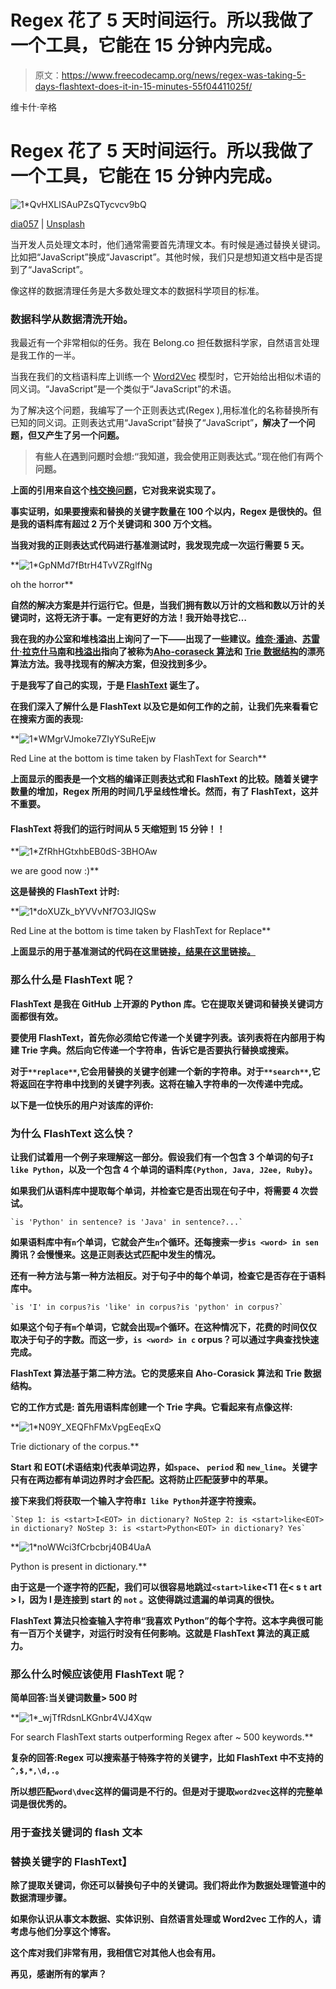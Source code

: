 # Regex 花了 5 天时间运行。所以我做了一个工具，它能在 15 分钟内完成。

> 原文：<https://www.freecodecamp.org/news/regex-was-taking-5-days-flashtext-does-it-in-15-minutes-55f04411025f/>

维卡什·辛格

# Regex 花了 5 天时间运行。所以我做了一个工具，它能在 15 分钟内完成。

![1*QvHXLlSAuPZsQTycvcv9bQ](img/bd4e90869b3ebc6ef0f43efaabb1ed6a.png)

[dia057](https://unsplash.com/@dia057) | [Unsplash](http://unsplash.com/)

当开发人员处理文本时，他们通常需要首先清理文本。有时候是通过替换关键词。比如把“JavaScript”换成“Javascript”。其他时候，我们只是想知道文档中是否提到了“JavaScript”。

像这样的数据清理任务是大多数处理文本的数据科学项目的标准。

### **数据科学从数据清洗开始。**

我最近有一个非常相似的任务。我在 Belong.co 担任数据科学家，自然语言处理是我工作的一半。

当我在我们的文档语料库上训练一个 [Word2Vec](https://en.wikipedia.org/wiki/Word2vec) 模型时，它开始给出相似术语的同义词。“JavaScript”是一个类似于“JavaScript”的术语。

为了解决这个问题，我编写了一个正则表达式(Regex ),用标准化的名称替换所有已知的同义词。正则表达式用“JavaScript”替换了“JavaScript”**，解决了一个问题，但又产生了另一个问题。**

> **有些人在遇到问题时会想:“我知道，我会使用正则表达式。”现在他们有两个问题。**

**上面的引用来自这个[栈交换问题](https://softwareengineering.stackexchange.com/questions/223634/what-is-meant-by-now-you-have-two-problems)，它对我来说实现了。**

**事实证明，如果要搜索和替换的关键字数量在 100 个以内，Regex 是很快的。但是我的语料库有超过 2 万个关键词和 300 万个文档。**

**当我对我的正则表达式代码进行基准测试时，我发现完成一次运行需要 **5** **天**。**

**![1*GpNMd7fBtrH4TvVZRglfNg](img/86c487a4a32359affb8556b58c9dc223.png)

oh the horror** 

**自然的解决方案是并行运行它。但是，当我们拥有数以万计的文档和数以万计的关键词时，这将无济于事。一定有更好的方法！我开始寻找它…**

**我在我的办公室和堆栈溢出上询问了一下——出现了一些建议。[维奈·潘迪](https://www.linkedin.com/in/vinay-pande-54810813/)、[苏雷什·拉克什马南](https://www.linkedin.com/in/suresh-lakshmanan/)和[栈溢出](https://stackoverflow.com/questions/44178449/regex-replace-is-taking-time-for-millions-of-documents-how-to-make-it-faster)指向了被称为[Aho-coraseck 算法](https://en.wikipedia.org/wiki/Aho%E2%80%93Corasick_algorithm)和 [Trie 数据结构](https://en.wikipedia.org/wiki/Trie)的漂亮算法方法。我寻找现有的解决方案，但没找到多少。**

**于是我写了自己的实现，于是 [FlashText](https://github.com/vi3k6i5/flashtext) 诞生了。**

**在我们深入了解什么是 FlashText 以及它是如何工作的之前，让我们先来看看它在搜索方面的表现:**

**![1*WMgrVJmoke7ZIyYSuReEjw](img/1365e92ec221df4382b0934934b9e9d1.png)

Red Line at the bottom is time taken by FlashText for Search** 

**上面显示的图表是一个文档的编译正则表达式和 FlashText 的比较。随着关键字数量的增加，Regex 所用的时间几乎呈线性增长。然而，有了 FlashText，这并不重要。**

#### **FlashText 将我们的运行时间从 5 天缩短到 15 分钟！！**

**![1*ZfRhHGtxhbEB0dS-3BHOAw](img/5120fd1fd5d3aa936a751af05e88ed14.png)

we are good now :)** 

**这是替换的 FlashText 计时:**

**![1*doXUZk_bYVVvNf7O3JIQSw](img/36c72ab6c635665ff72719b0032fecf1.png)

Red Line at the bottom is time taken by FlashText for Replace** 

**上面显示的用于基准测试的代码在这里链接[，结果在这里](https://gist.github.com/vi3k6i5/dc3335ee46ab9f650b19885e8ade6c7a)链接[。](https://goo.gl/wWCyyw)**

### ****那么什么是 FlashText 呢？****

**FlashText 是我在 GitHub 上开源的 Python 库。它在提取关键词和替换关键词方面都很有效。**

**要使用 FlashText，首先你必须给它传递一个关键字列表。该列表将在内部用于构建 Trie 字典。然后向它传递一个字符串，告诉它是否要执行替换或搜索。**

**对于`**replace**`,它会用替换的关键字创建一个新的字符串。对于`**search**`,它将返回在字符串中找到的关键字列表。这将在输入字符串的一次传递中完成。**

**以下是一位快乐的用户对该库的评价:**

### **为什么 FlashText 这么快？**

**让我们试着用一个例子来理解这一部分。假设我们有一个包含 3 个单词的句子`I like Python`，以及一个包含 4 个单词的语料库`{Python, Java, J2ee, Ruby}`。**

**如果我们从语料库中提取每个单词，并检查它是否出现在句子中，将需要 4 次尝试。**

```
`is 'Python' in sentence? is 'Java' in sentence?...`
```

**如果语料库中有`n`个单词，它就会产生`n`个循环。还每搜索一步`is <word> in sen`腾讯？会慢慢来。这是正则表达式匹配中发生的情况。**

**还有一种方法与第一种方法相反。对于句子中的每个单词，检查它是否存在于语料库中。**

```
`is 'I' in corpus?is 'like' in corpus?is 'python' in corpus?`
```

**如果这个句子有`m`个单词，它就会出现`m`个循环。在这种情况下，花费的时间仅仅取决于句子的字数。而这一步，`is <word> in c` orpus？可以通过字典查找快速完成。**

**FlashText 算法基于第二种方法。它的灵感来自 Aho-Corasick 算法和 Trie 数据结构。**

**它的工作方式是:
首先用语料库创建一个 Trie 字典。它看起来有点像这样:**

**![1*N09Y_XEQFhFMxVpgEeqExQ](img/f0fe8178c8640166d3b9630c79d7b909.png)

Trie dictionary of the corpus.** 

**Start 和 EOT(术语结束)代表单词边界，如`space`、 `period` 和 `new_line`。关键字只有在两边都有单词边界时才会匹配。这将防止匹配菠萝中的苹果。**

**接下来我们将获取一个输入字符串`I like Python`并逐字符搜索。**

```
`Step 1: is <start>I<EOT> in dictionary? NoStep 2: is <start>like<EOT> in dictionary? NoStep 3: is <start>Python<EOT> in dictionary? Yes`
```

**![1*noWWci3fCrbcbrj40B4UaA](img/6fcbe45660fe8a28b1d2aadfab5c208d.png)

<Start> Python <EOT> is present in dictionary.** 

**由于这是一个逐字符的匹配，我们可以很容易地跳过`<start>lik`e<T1 在< s `t` art > l，因为 l 是连接到 start 的 `not` 。这使得跳过遗漏的单词真的很快。**

**FlashText 算法只检查输入字符串“我喜欢 Python”的每个字符。这本字典很可能有一百万个关键字，对运行时没有任何影响。这就是 FlashText 算法的真正威力。**

### **那么什么时候应该使用 FlashText 呢？**

**简单回答:当关键词数量> 500 时**

**![1*_wjTfRdsnLKGnbr4VJ4Xqw](img/e4309c2199b8a866c52a8897cfd350e0.png)

For search FlashText starts outperforming Regex after ~ 500 keywords.** 

**复杂的回答:Regex 可以搜索基于特殊字符的关键字，比如 FlashText 中不支持的`^,$,*,\d,.`。**

**所以想匹配``word\dvec``这样的偏词是不行的。但是对于提取``word2vec``这样的完整单词是很优秀的。**

### **用于查找关键词的 flash 文本**

### ****替换关键字的 FlashText】****

**除了提取关键词，你还可以替换句子中的关键词。我们将此作为数据处理管道中的数据清理步骤。**

**如果你认识从事文本数据、实体识别、自然语言处理或 Word2vec 工作的人，请考虑与他们分享这个博客。**

**这个库对我们非常有用，我相信它对其他人也会有用。**

**再见，感谢所有的掌声？**